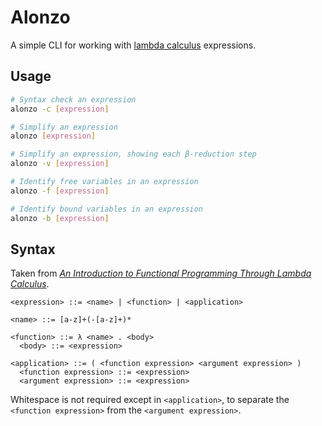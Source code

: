 Alonzo
======

A simple CLI for working with [lambda calculus][1] expressions.

## Usage

```bash
# Syntax check an expression
alonzo -c [expression]

# Simplify an expression
alonzo [expression]

# Simplify an expression, showing each β-reduction step
alonzo -v [expression]

# Identify free variables in an expression
alonzo -f [expression]

# Identify bound variables in an expression
alonzo -b [expression]
```

## Syntax

Taken from [_An Introduction to Functional Programming Through Lambda Calculus_][2].

```
<expression> ::= <name> | <function> | <application>

<name> ::= [a-z]+(-[a-z]+)*

<function> ::= λ <name> . <body>
  <body> ::= <expression>

<application> ::= ( <function expression> <argument expression> )
  <function expression> ::= <expression>
  <argument expression> ::= <expression>
```

Whitespace is not required except in `<application>`, to separate the `<function expression>` from the `<argument expression>`.

[1]: https://en.wikipedia.org/wiki/Lambda_calculus
[2]: http://www.amazon.com/Introduction-Functional-Programming-Calculus-Mathematics/dp/0486478831


